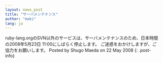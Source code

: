 ```yaml
---
layout: news_post
title: "サーバメンテナンス"
author: "maki"
lang: ja
---
```


 ruby-lang.orgのSVN以外のサービスは、サーバメンテナンスのため、日本時間の2008年5月23日 11:00にしばらく停止します。 ご迷惑をおかけしますが、ご協力をお願いします。 Posted by Shugo Maeda on 22 May 2008
{: .post-info}

